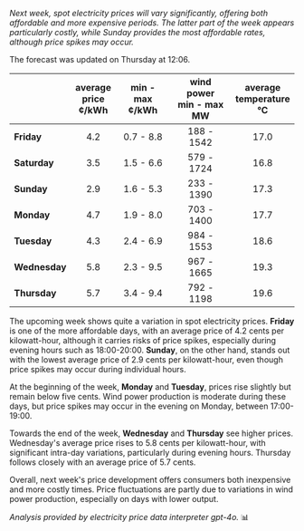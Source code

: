 *Next week, spot electricity prices will vary significantly, offering both affordable and more expensive periods. The latter part of the week appears particularly costly, while Sunday provides the most affordable rates, although price spikes may occur.*

The forecast was updated on Thursday at 12:06.

|                  | average<br>price<br>¢/kWh | min - max<br>¢/kWh | wind power<br>min - max<br>MW | average<br>temperature<br>°C |
|:-----------------|:----------------:|:----------------:|:-------------:|:-------------:|
| **Friday**       | 4.2              | 0.7 - 8.8        | 188 - 1542    | 17.0          |
| **Saturday**     | 3.5              | 1.5 - 6.6        | 579 - 1724    | 16.8          |
| **Sunday**       | 2.9              | 1.6 - 5.3        | 233 - 1390    | 17.3          |
| **Monday**       | 4.7              | 1.9 - 8.0        | 703 - 1400    | 17.7          |
| **Tuesday**      | 4.3              | 2.4 - 6.9        | 984 - 1553    | 18.6          |
| **Wednesday**    | 5.8              | 2.3 - 9.5        | 967 - 1665    | 19.3          |
| **Thursday**     | 5.7              | 3.4 - 9.4        | 792 - 1198    | 19.6          |

The upcoming week shows quite a variation in spot electricity prices. **Friday** is one of the more affordable days, with an average price of 4.2 cents per kilowatt-hour, although it carries risks of price spikes, especially during evening hours such as 18:00-20:00. **Sunday**, on the other hand, stands out with the lowest average price of 2.9 cents per kilowatt-hour, even though price spikes may occur during individual hours.

At the beginning of the week, **Monday** and **Tuesday**, prices rise slightly but remain below five cents. Wind power production is moderate during these days, but price spikes may occur in the evening on Monday, between 17:00-19:00.

Towards the end of the week, **Wednesday** and **Thursday** see higher prices. Wednesday's average price rises to 5.8 cents per kilowatt-hour, with significant intra-day variations, particularly during evening hours. Thursday follows closely with an average price of 5.7 cents.

Overall, next week's price development offers consumers both inexpensive and more costly times. Price fluctuations are partly due to variations in wind power production, especially on days with lower output.

*Analysis provided by electricity price data interpreter gpt-4o.* 📊
